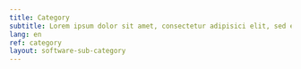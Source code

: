 ```yaml
---
title: Category
subtitle: Lorem ipsum dolor sit amet, consectetur adipisici elit, sed eiusmod tempor incidunt ut labore et dolore magna aliqua. Ut enim ad minim veniam, quis nostrud
lang: en
ref: category
layout: software-sub-category
---
```

